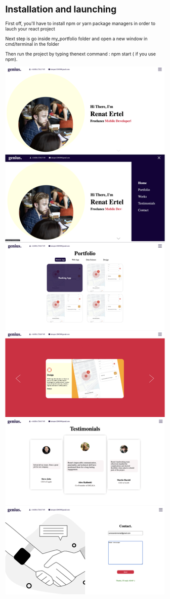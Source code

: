 # Installation and launching

First off, you'll have to install npm or yarn package managers  in order to lauch your react project

Next step is go inside my_portfolio folder and open a new window in cmd/terminal in the folder

Then run the project by typing thenext command : npm start ( if you use npm).

![Screenshot](s1.png)
![Screenshot](s2.png)
![Screenshot](s3.png)
![Screenshot](s4.png)
![Screenshot](s5.png)
![Screenshot](s6.png)
